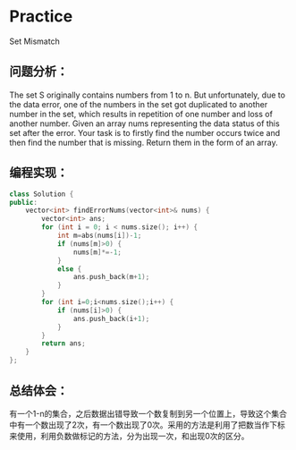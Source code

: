 # Practice
Set Mismatch
## 问题分析：
#### 
The set S originally contains numbers from 1 to n. But unfortunately, due to the data error, one of the numbers in the set got duplicated to another number in the set, which results in repetition of one number and loss of another number.
Given an array nums representing the data status of this set after the error. Your task is to firstly find the number occurs twice and then find the number that is missing. Return them in the form of an array.
## 编程实现：
```C++
class Solution {  
public:  
    vector<int> findErrorNums(vector<int>& nums) {  
        vector<int> ans;  
        for (int i = 0; i < nums.size(); i++) {  
            int m=abs(nums[i])-1;  
            if (nums[m]>0) {  
                nums[m]*=-1;  
            }  
            else {  
                ans.push_back(m+1);  
            }  
        }  
        for (int i=0;i<nums.size();i++) {  
            if (nums[i]>0) {  
                ans.push_back(i+1);  
            }  
        }  
        return ans;  
    }  
};  
```
## 总结体会：
有一个1-n的集合，之后数据出错导致一个数复制到另一个位置上，导致这个集合中有一个数出现了2次，有一个数出现了0次。采用的方法是利用了把数当作下标来使用，利用负数做标记的方法，分为出现一次，和出现0次的区分。